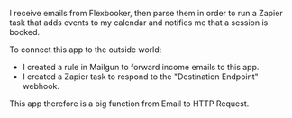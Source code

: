I receive emails from Flexbooker, then parse them in order to run a Zapier task that adds events to my calendar and notifies me that a session is booked.

To connect this app to the outside world:

- I created a rule in Mailgun to forward income emails to this app.
- I created a Zapier task to respond to the "Destination Endpoint" webhook.

This app therefore is a big function from Email to HTTP Request.
